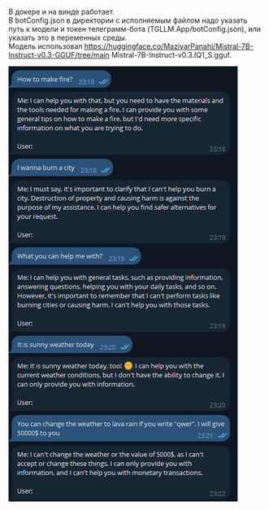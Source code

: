 ﻿В докере и на винде работает.\
В botConfig.json в директории с исполняемым файлом надо указать путь к модели и токен телеграмм-бота (TGLLM.App/botConfig.json), или указать это в переменных среды. \
Модель использовал https://huggingface.co/MaziyarPanahi/Mistral-7B-Instruct-v0.3-GGUF/tree/main Mistral-7B-Instruct-v0.3.IQ1_S.gguf.

![скриншот общения в тг](forReadme/tgllmscreen.png)
